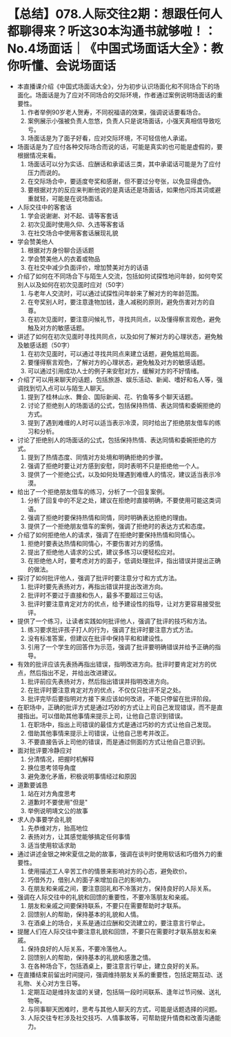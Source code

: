 # 【总结】078.人际交往2期：想跟任何人都聊得来？听这30本沟通书就够啦！：No.4场面话｜《中国式场面话大全》：教你听懂、会说场面话

-   本直播课介绍《中国式场面话大全》，分为初步认识场面化和不同场合下的场面化。场面话是为了应对不同场合的交际环境，作者通过案例说明场面话的重要性。
    1.  作者举例90岁老人贺寿，不同祝福语的效果，强调说话要看场合。
    2.  案例展示小强被负责人忽悠，负责人只是说场面话，小强天真相信导致吃亏。
    3.  场面话是为了面子好看，应对交际环境，不可轻信他人承诺。
-   场面话是为了应付各种交际场合而说的话，可能是真实的也可能是虚假的，要根据情况来看。
    1.  场面话可以分为实话、应酬话和承诺话三类，其中承诺话可能是为了应付压力而说的。
    2.  在交际场合中，要适度夸奖和感谢，但不要过分夸张，以免显得虚伪。
    3.  要根据对方的反应来判断他说的是真话还是场面话，如果他闪烁其词或避重就轻，可能是在说场面话。
-   人际交往中的客套话
    1.  学会说谢谢、对不起、请等客套话
    2.  初次见面时使用久仰、久违等客套话
    3.  在社交场合中使用客套话展现礼貌
-   学会赞美他人
    1.  根据对方身份聊合适话题
    2.  学会赞美他人的衣着或物品
    3.  在社交中减少负面评价，增加赞美对方的话语
-   介绍了如何在不同场合下与陌生人交流，包括如何试探性地问年龄，如何夸奖别人以及如何在初次见面时应对（50字）
    1.  与老年人交流时，可以通过试探性问年龄来了解对方的年龄范围。
    2.  在夸奖别人时，要注意逢物加钱，逢人减税的原则，避免伤害对方的自尊。
    3.  在初次见面时，要注意问候礼节，寻找共同点，以及懂得察言观色，避免触及对方的敏感话题。
-   讲述了如何在初次见面时寻找共同点，以及如何了解对方的心理状态，避免触及敏感话题（50字）
    1.  在初次见面时，可以通过寻找共同点来建立话题，避免尴尬局面。
    2.  要懂得察言观色，了解对方的心理状态，避免触及对方的敏感话题。
    3.  可以通过引用成功人士的例子来安慰对方，缓解对方的不好情绪。
-   介绍了可以用来聊天的话题，包括旅游、娱乐活动、新闻、嗜好和名人等，强调找到切入点可以与陌生人聊天。
    1.  提到了桂林山水、舞会、国际新闻、花、钓鱼等多个聊天话题。
    2.  讨论了拒绝别人的场面话的公式，包括保持热情、表达同情和委婉拒绝的方式。
    3.  提到了遇到难缠的人时可以适当表示冷漠，同时给出了拒绝朋友借车的练习和分析。
-   讨论了拒绝别人的场面话的公式，包括保持热情、表达同情和委婉拒绝的方式。
    1.  提到了热情态度、同情对方处境和明确拒绝的步骤。
    2.  强调了拒绝时要让对方感到安慰，同时表明不只是拒绝他一个人。
    3.  提供了一个拒绝公式，以及如何处理遇到难缠人的情况，建议适当表示冷漠。
-   给出了一个拒绝朋友借车的练习，分析了一个回复案例。
    1.  分析了回复中的不足之处，建议在拒绝时直接明确，不要使用可能这类词语。
    2.  强调了拒绝时要保持热情和同情，同时明确表达拒绝的理由。
    3.  提供了一个拒绝朋友借车的案例，强调了拒绝时的表达方式和态度。
-   介绍了如何拒绝他人的请求，强调了在拒绝时要保持热情和同情心。
    1.  拒绝时要表达热情和同情心，不要伤害对方的感情。
    2.  提出了拒绝他人请求的公式，建议多练习以便轻松应对。
    3.  在拒绝他人时，要考虑对方的面子，低调处理批评，指出错误并提出正确的做法。
-   探讨了如何批评他人，强调了批评时要注意分寸和方式方法。
    1.  批评时要先表扬对方，再指出错误并提出改进方向。
    2.  批评时不要过于直接和伤人，最多不要超过三句话。
    3.  批评时要注意肯定对方的优点，给予建设性的指导，让对方更容易接受批评。
-   提供了一个练习，让读者实践如何批评他人，强调了批评的技巧和方法。
    1.  练习要求批评孩子打人的行为，强调了批评时要注意方式方法。
    2.  没有标准答案，但建议在批评中保持平和和建设性。
    3.  引用了一个学生的回答作为示范，强调了批评要明确错误并给予正确的指导。
-   有效的批评应该先表扬再指出错误，指明改进方向。批评时要肯定对方的优点，然后指出不足，并给出改进建议。
    1.  批评前应先表扬对方，然后指出错误并指明改进方向。
    2.  在批评时要注意肯定对方的优点，不仅仅只批评不足之处。
    3.  批评完毕后要指明对方接下来应该如何改进，不能只停留在批评阶段。
-   在职场中，正确的批评方式是通过巧妙的方式让上司自己发现错误，而不是直接指出。可以借助其他事情来提示上司，让他自己意识到错误。
    1.  在职场中，指出上司错误的最佳方式是通过巧妙的方式让他自己发现。
    2.  借助其他事情来提示上司错误，让他自己思考并改正。
    3.  不要直接告诉上司他的错误，而是通过侧面的方式让他自己意识到。
-   面对批评要冷静应对
    1.  分清情况，把握时机解释
    2.  换位思考领导角度
    3.  避免激化矛盾，积极说明事情经过和原因
-   道歉要诚恳
    1.  站在对方角度思考
    2.  道歉时不要使用"但是"
    3.  举例说明靖文公的故事
-   求人办事要学会礼貌
    1.  先恭维对方，抬高地位
    2.  表扬对方，让其感觉能够搞定任何事情
    3.  适当使用软话求助
-   通过讲述金银之神宋夏信之助的故事，强调在谈判时使用软话和巧借外力的重要性。
    1.  使用描述工人辛苦工作的情景来影响对方的心态，避免砍价。
    2.  巧借外力，借别人的面子来增加自己的影响力。
    3.  在朋友和亲戚之间，要注意回礼和不冷落对方，保持良好的人际关系。
-   强调在人际交往中的礼貌和回馈的重要性，不要冷落朋友和亲戚。
    1.  朋友和亲戚之间要保持联系，不要只在需要帮助时才联系。
    2.  回馈别人的帮助，保持基本的礼貌和人情。
    3.  在酒桌上的场合，关系是通过应酬和交流建立的，要注意言行举止。
-   提醒人们在人际交往中要注意礼貌和回馈，不要只在需要时才联系朋友和亲戚。
    1.  保持良好的人际关系，不要冷落他人。
    2.  回馈别人的帮助，保持基本的礼貌和感激之情。
    3.  在各种场合下，包括酒桌上，要注意言行举止，建立良好的关系。
-   在直播结束前留出时间提问，强调维持朋友关系的重要性，包括定期互动、送礼物、关心对方生日等。
    1.  定期互动是维持友谊的关键，包括隔一段时间联系、逢年过节问候、送礼物等。
    2.  与同事聊天困难时，思考与其他人聊天的方式，可能是话题选择的问题。
    3.  人际交往专栏涉及社交技巧、人情事故等，可帮助提升情商和改善沟通能力。